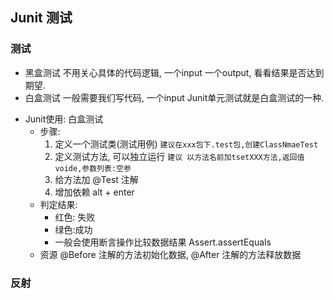 
## Junit 测试
### 测试
- 黑盒测试   不用关心具体的代码逻辑,   一个input  一个output, 看看结果是否达到期望.
- 白盒测试  一般需要我们写代码, 一个input  Junit单元测试就是白盒测试的一种.
* Junit使用: 白盒测试
	* 步骤:
		1. 定义一个测试类(测试用例)  `建议在xxx包下.test包,创建ClassNmaeTest`
		2. 定义测试方法, 可以独立运行 `建议 以方法名前加tsetXXX方法,返回值voide,参数列表:空参`
		3. 给方法加 @Test 注解
		4. 增加依赖 alt + enter
	 * 判定结果:
	 	* 红色: 失败
	 	* 绿色:成功
	 	* 一般会使用断言操作比较数据结果 Assert.assertEquals
	 * 资源 @Before 注解的方法初始化数据, @After 注解的方法释放数据
### 反射
